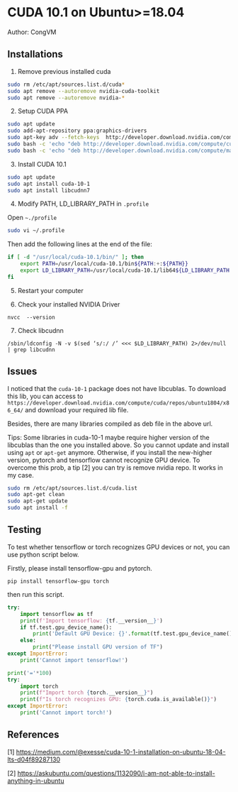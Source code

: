 # CUDA 10.1 on Ubuntu>=18.04

Author: CongVM

## Installations

1. Remove previous installed cuda

```bash
sudo rm /etc/apt/sources.list.d/cuda*
sudo apt remove --autoremove nvidia-cuda-toolkit
sudo apt remove --autoremove nvidia-*
```

2. Setup CUDA PPA 

```bash
sudo apt update
sudo add-apt-repository ppa:graphics-drivers
sudo apt-key adv --fetch-keys  http://developer.download.nvidia.com/compute/cuda/repos/ubuntu1804/x86_64/7fa2af80.pub
sudo bash -c 'echo "deb http://developer.download.nvidia.com/compute/cuda/repos/ubuntu1804/x86_64 /" > /etc/apt/sources.list.d/cuda.list'
sudo bash -c 'echo "deb http://developer.download.nvidia.com/compute/machine-learning/repos/ubuntu1804/x86_64 /" > /etc/apt/sources.list.d/cuda_learn.list'
```

3. Install CUDA 10.1

```bash
sudo apt update
sudo apt install cuda-10-1
sudo apt install libcudnn7
```

4. Modify PATH, LD_LIBRARY_PATH in `.profile`

Open `~./profile`

```bash
sudo vi ~/.profile
```

Then add the following lines at the end of the file:

```bash
if [ -d "/usr/local/cuda-10.1/bin/" ]; then
    export PATH=/usr/local/cuda-10.1/bin${PATH:+:${PATH}}
    export LD_LIBRARY_PATH=/usr/local/cuda-10.1/lib64${LD_LIBRARY_PATH:+:${LD_LIBRARY_PATH}}
fi
```

5. Restart your computer

6. Check your installed NVIDIA Driver

`nvcc  --version`

7. Check libcudnn

`/sbin/ldconfig -N -v $(sed ‘s/:/ /’ <<< $LD_LIBRARY_PATH) 2>/dev/null | grep libcudnn`

## Issues

I noticed that the `cuda-10-1` package does not have libcublas. To download this lib, you can access to `https://developer.download.nvidia.com/compute/cuda/repos/ubuntu1804/x86_64/` and download your required lib file. 

Besides, there are many libraries compiled as deb file in the above url. 

Tips:
Some libraries in cuda-10-1 maybe require higher version of the libcublas than the one you installed above.
So you cannot update and install using `apt` or `apt-get` anymore. Otherwise, if you install the new-higher version, pytorch and tensorflow cannot recognize GPU device.
To overcome this prob, a tip [2] you can try is remove nvidia repo. It works in my case.

```bash
sudo rm /etc/apt/sources.list.d/cuda.list
sudo apt-get clean
sudo apt-get update
sudo apt install -f
```

## Testing

To test whether tensorflow or torch recognizes GPU devices or not, you can use python script below.

Firstly, please install tensorflow-gpu and pytorch.
```
pip install tensorflow-gpu torch
```

then run this script.

```python
try:
    import tensorflow as tf
    print(f'Import tensorflow: {tf.__version__}')
    if tf.test.gpu_device_name(): 
        print('Default GPU Device: {}'.format(tf.test.gpu_device_name()))
    else:
	    print("Please install GPU version of TF")
except ImportError:
    print('Cannot import tensorflow!')

print('='*100)
try:
    import torch
    print(f"Import torch {torch.__version__}")
    print(f"Is torch recognizes GPU: {torch.cuda.is_available()}")
except ImportError:
    print('Cannot import torch!')
```


## References

[1] https://medium.com/@exesse/cuda-10-1-installation-on-ubuntu-18-04-lts-d04f89287130

[2] https://askubuntu.com/questions/1132090/i-am-not-able-to-install-anything-in-ubuntu

